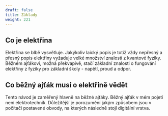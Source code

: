 ```yaml
---
draft: false
title: Základy
weight: 221
---
```


## Co je elektřina

Elektřina se blbě vysvětluje. Jakýkoliv laický popis je totiž vždy nepřesný a přesný popis elektřiny vyžaduje velké množství znalostí z kvantové fyziky. Běžném ajťákovi, možná překvapivě, stačí základní znalosti o fungování elektřiny z fyziky pro základní školy - napětí, proud a odpor.

## Co běžný ajťák musí o elektřině vědět

Tento návod je zaměřený hlavně na běžné ajťáky. Běžný ajťák v mém pojetí není elektrotechnik. Důležitější je porozumění jakým způsobem jsou v počítači postavené obvody, na kterých následně stojí digitální vrstva.